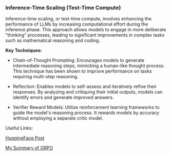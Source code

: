 ### Inference-Time Scaling (Test-Time Compute)
  
Inference-time scaling, or test-time compute, involves enhancing the performance of LLMs by increasing computational effort during the inference phase. This approach allows models to engage in more deliberate "thinking" processes, leading to significant improvements in complex tasks such as mathematical reasoning and coding. 
  
**Key Techniques:**
  
- Chain-of-Thought  Prompting: Encourages models to generate intermediate reasoning steps, mimicking a human-like thought process. This technique has been shown to improve performance on tasks requiring multi-step reasoning.
  
- Reflection: Enables models to self-assess and iteratively refine their responses. By analyzing and critiquing their initial outputs, models can identify errors and generate improved answers.
  
- Verifier Reward Models: Utilize reinforcement learning frameworks to guide the model's reasoning process. It rewards models by accuracy without employing a separate critic model. 
  
  
Useful Links: 
    
[HuggingFace Post](https://huggingface.co/blog/Kseniase/testtimecompute)
  
[My Summary of GRPO](https://sean-sj-jung.github.io/2025/02/14/GRPO.html)
  